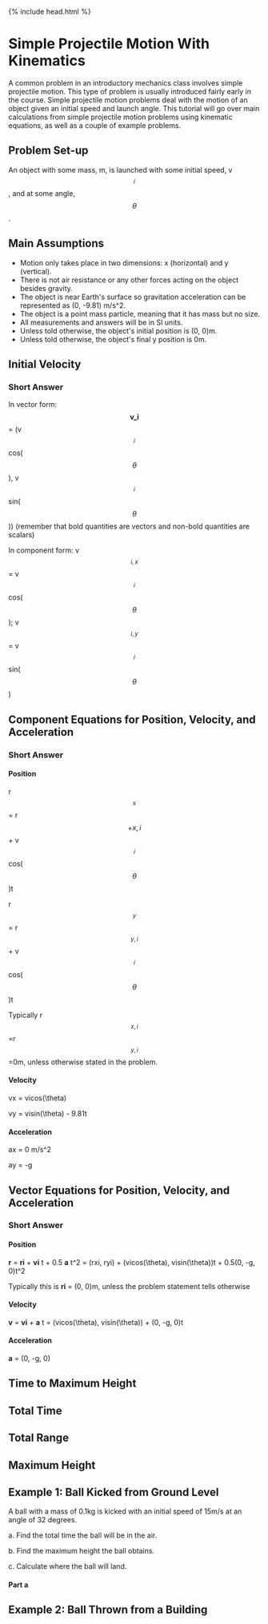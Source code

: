 {% include head.html %}

# Simple Projectile Motion With Kinematics

A common problem in an introductory mechanics class involves simple projectile motion.  This type of problem is usually introduced fairly early in the course.  Simple projectile motion problems deal with the motion of an object given an initial speed and launch angle.  This tutorial will go over main calculations from simple projectile motion problems using kinematic equations, as well as a couple of example problems.

## Problem Set-up

An object with some mass, m, is launched with some initial speed, v$$_i$$, and at some angle, $$\theta$$.

## Main Assumptions

* Motion only takes place in two dimensions: x (horizontal) and y (vertical).
* There is not air resistance or any other forces acting on the object besides gravity.
* The object is near Earth's surface so gravitation acceleration can be represented as (0, -9.81) m/s^2.
* The object is a point mass particle, meaning that it has mass but no size.
* All measurements and answers will be in SI units.
* Unless told otherwise, the object's initial position is (0, 0)m.
* Unless told otherwise, the object's final y position is 0m.

## Initial Velocity

### Short Answer

In vector form: $$\textbf{v_i}$$ = (v$$_i$$cos($$\theta$$), v$$_i$$sin($$\theta$$)) (remember that bold quantities are vectors and non-bold quantities are scalars)

In component form: v$$_{i,x}$$ = v$$_i$$cos($$\theta$$); v$$_{i,y}$$ = v$$_i$$sin($$\theta$$)


## Component Equations for Position, Velocity, and Acceleration

### Short Answer

#### Position

r$$_x$$ = r$$+{x,i}$$ + v$$_i$$cos($$\theta$$)t

r$$_y$$ = r$$_{y,i}$$ + v$$_i$$cos($$\theta$$)t

Typically r$$_{x,i}$$=r$$_{y,i}$$=0m, unless otherwise stated in the problem.

#### Velocity

vx = vicos(\theta)

vy = visin(\theta) - 9.81t

#### Acceleration

ax = 0 m/s^2

ay = -g

## Vector Equations for Position, Velocity, and Acceleration

### Short Answer

#### Position

__r__ = __ri__ + __vi__ t + 0.5 __a__ t^2 = (rxi, ryi) + (vicos(\theta), visin(\theta))t + 0.5(0, -g, 0)t^2

Typically this is __ri__ = (0, 0)m, unless the problem statement tells otherwise

#### Velocity

__v__ = __vi__ + __a__ t = (vicos(\theta), visin(\theta)) + (0, -g, 0)t

#### Acceleration

__a__ = (0, -g, 0)


## Time to Maximum Height

## Total Time

## Total Range

## Maximum Height

## Example 1: Ball Kicked from Ground Level

A ball with a mass of 0.1kg is kicked with an initial speed of 15m/s at an angle of 32 degrees.

a. Find the total time the ball will be in the air.

b. Find the maximum height the ball obtains.

c. Calculate where the ball will land.

#### Part a

## Example 2: Ball Thrown from a Building
